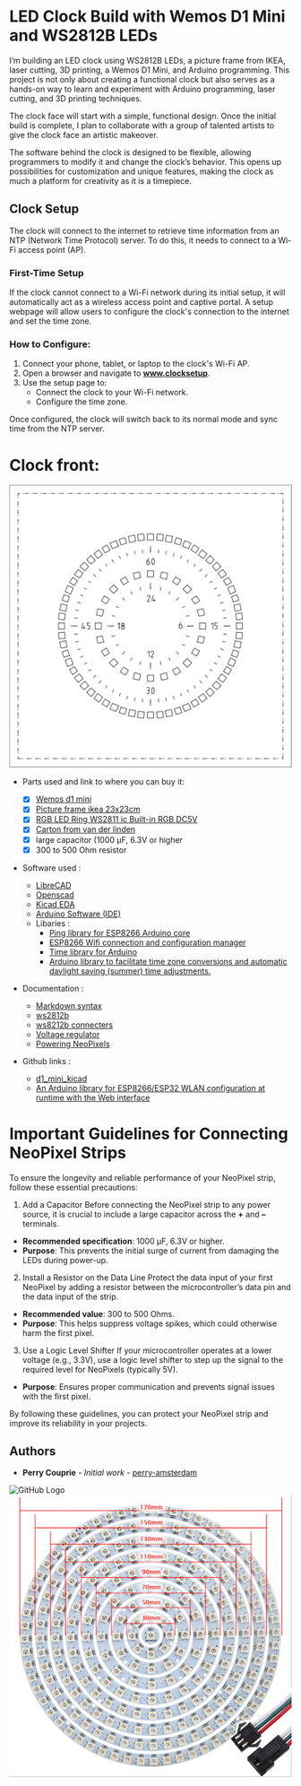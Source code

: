 # LED Clock Build with Wemos D1 Mini and WS2812B LEDs

I’m building an LED clock using WS2812B LEDs, a picture frame from IKEA, laser cutting, 3D printing, a Wemos D1 Mini, and Arduino programming. This project is not only about creating a functional clock but also serves as a hands-on way to learn and experiment with Arduino programming, laser cutting, and 3D printing techniques.

The clock face will start with a simple, functional design. Once the initial build is complete, I plan to collaborate with a group of talented artists to give the clock face an artistic makeover.

The software behind the clock is designed to be flexible, allowing programmers to modify it and change the clock’s behavior. This opens up possibilities for customization and unique features, making the clock as much a platform for creativity as it is a timepiece.
## Clock Setup

The clock will connect to the internet to retrieve time information from an NTP (Network Time Protocol) server. To do this, it needs to connect to a Wi-Fi access point (AP).  

### First-Time Setup
If the clock cannot connect to a Wi-Fi network during its initial setup, it will automatically act as a wireless access point and captive portal. A setup webpage will allow users to configure the clock's connection to the internet and set the time zone.  

### How to Configure:
1. Connect your phone, tablet, or laptop to the clock's Wi-Fi AP.  
2. Open a browser and navigate to **www.clocksetup**.  
3. Use the setup page to:
   - Connect the clock to your Wi-Fi network.  
   - Configure the time zone.  

Once configured, the clock will switch back to its normal mode and sync time from the NTP server.

# Clock front:

![GitHub Logo](images/led-clock-face.svg)

- Parts used and link to where you can buy it: 
    - [x] [Wemos d1 mini](https://wiki.wemos.cc/products:d1:d1_mini)
    - [x] [Picture frame ikea 23x23cm](https://www.ikea.com/nl/nl/p/sannahed-fotolijst-wit-00459116/)
    - [x] [RGB LED Ring WS2811 ic Built-in RGB DC5V](https://nl.aliexpress.com/item/32808302785.html?spm=a2g0o.productlist.main.3.611d6920dI6tu2&algo_pvid=460d9791-20b6-4035-93b0-249b08dbe596&algo_exp_id=460d9791-20b6-4035-93b0-249b08dbe596-1&pdp_npi=4%40dis%21EUR%218.02%215.29%21%21%218.27%215.45%21%40211b664d17327929306932519eff7c%2112000038357392441%21sea%21NL%213900209338%21ABX&curPageLogUid=iWddPClHIu3S&utparam-url=scene%3Asearch%7Cquery_from%3A)
    - [x] [Carton from van der linden](https://www.vanderlindewebshop.com/nl (clock face))
    - [x] large capacitor (1000 µF, 6.3V or higher
    - [x] 300 to 500 Ohm resistor

- Software used :
  - [LibreCAD](https://librecad.org/)
  - [Openscad](https://www.openscad.org/)
  - [Kicad EDA](https://www.kicad.org/)
  - [Arduino Software (IDE)](https://www.arduino.cc/en/Main/Software)
  - Libaries :
    - [Ping library for ESP8266 Arduino core](https://github.com/dancol90/ESP8266Ping)
    - [ESP8266 Wifi connection and configuration manager](https://github.com/mariacarlinahernandez/ConfigManager)
    - [Time library for Arduino](https://github.com/PaulStoffregen/Time)
    - [Arduino library to facilitate time zone conversions and automatic daylight saving (summer) time adjustments.](https://github.com/JChristensen/Timezone)
- Documentation :
  - [Markdown syntax](https://guides.github.com/features/mastering-markdown/)
  - [ws2812b](https://cdn-shop.adafruit.com/datasheets/WS2812B.pdf)
  - [ws8212b connecters](https://www.aliexpress.com/popular/connector-ws2812b.html)
  - [Voltage regulator](https://www.youtube.com/watch?v=GSzVs7_aW-Y)
  - [Powering NeoPixels](https://learn.adafruit.com/adafruit-neopixel-uberguide/powering-neopixels)
  
 - Github links :
   - [d1_mini_kicad](https://github.com/jerome-labidurie/d1_mini_kicad)
   - [An Arduino library for ESP8266/ESP32 WLAN configuration at runtime with the Web interface](https://github.com/Hieromon/AutoConnect)
 
# Important Guidelines for Connecting NeoPixel Strips

To ensure the longevity and reliable performance of your NeoPixel strip, follow these essential precautions:

1. Add a Capacitor
Before connecting the NeoPixel strip to any power source, it is crucial to include a large capacitor across the **+** and **–** terminals.  
- **Recommended specification**: 1000 µF, 6.3V or higher.  
- **Purpose**: This prevents the initial surge of current from damaging the LEDs during power-up.

2. Install a Resistor on the Data Line
Protect the data input of your first NeoPixel by adding a resistor between the microcontroller’s data pin and the data input of the strip.  
- **Recommended value**: 300 to 500 Ohms.  
- **Purpose**: This helps suppress voltage spikes, which could otherwise harm the first pixel.

3. Use a Logic Level Shifter
If your microcontroller operates at a lower voltage (e.g., 3.3V), use a logic level shifter to step up the signal to the required level for NeoPixels (typically 5V).  
- **Purpose**: Ensures proper communication and prevents signal issues with the first pixel.

By following these guidelines, you can protect your NeoPixel strip and improve its reliability in your projects.

## Authors

* **Perry Couprie** - *Initial work* - [perry-amsterdam](https://github.com/perry-amsterdam)

![GitHub Logo](https://www.ikea.com/nl/nl/images/products/ribba-fotolijst-wit__0638327_PE698851_S4.JPG)
![GitHub Logo](images/ws2812b-leds.jpeg)


